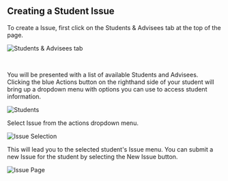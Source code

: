 

## Creating a Student Issue
To create a Issue, first click on the Students & Advisees tab at the top of the page.

![Students & Advisees tab](/help_images/students_tab.JPG)

&nbsp;

You will be presented with a list of available Students and Advisees. Clicking the blue Actions button on the righthand side of your student will bring up a dropdown menu with options you can use to access student information.


![Students](/help_images/students.JPG)

Select Issue from the actions dropdown menu.

![Issue Selection](/help_images/issue_action.JPG)

This will lead you to the selected student's Issue menu. You can submit a new Issue for the student by selecting the New Issue button.

![Issue Page](/help_images/issue_action.JPG)




